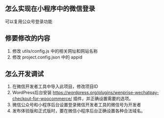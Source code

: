 ## 怎么实现在小程序中的微信登录

可以复用公众号登录功能

## 修要修改的内容

1. 修改 utils/config.js 中的相关网址和网站名称
2. 修改 project.config.json 中的 appid

## 怎么开发调试

1. 在微信开发者工具中导入此项目，修改项目ID
2. WordPress后台安装 https://wordpress.org/plugins/wenprise-wechatpay-checkout-for-woocommerce/ 插件，并正确设置需要的选项。
3. 微信公众号和小程序后台设置登录微信开发者工具的微信号为开发者
4. 发布体验版和正式版时，要在微信小程序后台正确设置各种合法域名。
